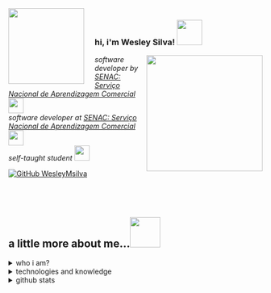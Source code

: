 <img align="left" style="margin-right: 21px" width="150" src=""/>

<h3> 
    hi, i'm Wesley Silva! 
    <img src="https://media.giphy.com/media/l378w6DoOV26903Sg/giphy.gif" width="50">
</h3>

<img align="right" src="https://media.giphy.com/media/cIn5fTcjnKhStIeAef/giphy.gif" width="230">
    <p>
        <em>software developer by
            <a href="https://www.sp.senac.br/">SENAC: Serviço Nacional de Aprendizagem Comercial</a>
            <img src="https://media.giphy.com/media/1etn2BmiW0nOgoZHTL/giphy.gif" width="30">
</br>
      software developer at 
            <a href="https://www.sp.senac.br/">SENAC: Serviço Nacional de Aprendizagem Comercial</a>
            <img src="https://media.giphy.com/media/ZbNJojSbuJvIIVGl2t/giphy.gif" width="30"> 
</br>   
         self-taught student 
            <img src="https://media.giphy.com/media/5kFzSJG3fJdgK00RPV/giphy.gif" width="30"> 
        </em>
    </p>

[![GitHub WesleyMsilva](https://img.shields.io/github/followers/WesleyMsilva?label=follow&style=social)](https://github.com/WesleyMsilva)

<br>
<br>

## a little more about me...<img src="https://media.giphy.com/media/l74vwdp2hpeATzE1si/giphy.gif" width="60">

<details>
    <summary>
         who i am?
    </summary>
    
<br>

<img src="assets/images/yagoPeixinhoSoftwareDeveloperBanner.png" width="100%">
hey, what's up? My name is Wesley Silva and I am currently a software developer and programmer. I'm always willing to learn new things, especially when it comes to technology. Feel free to visit my repositories and message me through my social networks.

<br>

<img src="https://media.giphy.com/media/aLI73eIgT41b2/giphy.gif" align="right" height="150" />

<br>
    
- born and raised in Brazil, São Paulo, Piracicaba
- self-taught
- send me a [instagram direct](https://www.instagram.com/wesley.mnsilva1/) and let be friends ( ﾉ ^ ｰ ^)ﾉ
- one of my hobbies is playing video games, [send me a message](https://www.instagram.com/wesley.mnsilva1/) and let's play together :D

<br>
    
</details>

<details>
    <summary>
        technologies and knowledge    
    </summary>

```javascript
const yagoPeixinho = {
  createdAt: Tue Jan 21 2003 19:20:00 GMT-0300,
  toolsAndTechnologies: [
    Node.js
    React.js,
    JavaScript,
    HTML,
    CSS,
    Git,
    Github,
    SCSS,
  ],
  languages: ["portuguese", "english"],
};
```

</details>

<details>
    <summary>
         github stats
    </summary>

<br>
<br>

<div align="center">
    <img width=100% src="https://github-readme-streak-stats.herokuapp.com/?user=WesleyMsilva&theme=react&border=61dafb&hide_border=true" alt="yago peixinho"/>
<div>

<div>
    <img width=49.7% src="https://github-readme-stats.vercel.app/api?username=WesleyMsilva&show_icons=true&theme=react&border_color=61dafb&hide_border=true" />
    <img  width=49.7% src="https://github-readme-stats.vercel.app/api/top-langs/?username=WesleyMsilva&title_color=61dafb&text_color=ffffff&icon_color=61dafb&bg_color=20232a&langs_count=8&layout=compact&border_color=61dafb&hide_border=true" />
</div>

<div>
    <img src="https://activity-graph.herokuapp.com/graph?username=WesleyMsilva&theme=react-dark&bg_color=20232a&hide_border=true" width="100%"/>
</div>

</details>
